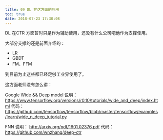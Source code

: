 ```yaml
---
title: 09 DL 在这方面的应用
toc: true
date: 2018-07-23 17:30:08
---
```

DL 在CTR 方面暂时只是作为辅助使用，还没有什么公司吧他作为支撑使用。

大部分支撑的还是前面介绍的：

- LR
- GBDT
- FM、FFM

到目前为止这些都已经足够工业界使用了。

这方面老师没有怎么讲：

Google Wide && Deep model
说明：
https://www.tensorflow.org/versions/r0.10/tutorials/wide_and_deep/index.html
代码：
https://github.com/tensorflow/tensorflow/blob/master/tensorflow/examples/learn/wide_n_deep_tutorial.py



FNN
说明：
http://arxiv.org/pdf/1601.02376.pdf
代码：
https://github.com/wnzhang/deep-ctr
